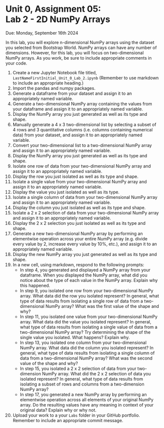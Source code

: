 # Unit 0, Assignment 05: <br> Lab 2 - 2D NumPy Arrays
Due: Monday, September 16th 2024

In this lab, you will explore n-dimensional NumPy arrays using the dataset you selected from Bootstrap World.  NumPy arrays can have any number of dimensions.  However, for this lab, you will focus on two-dimensional NumPy arrays.  As you work, be sure to include appropriate comments in your code.

1.  Create a new Jupyter Notebook file titled, `LastNameFirstInitial_Unit_0_Lab_2.ipynb` (Remember to use markdown to include an appropriate heading.)
2.  Import the pandas and numpy packages.
3.  Generate a dataframe from your dataset and assign it to an appropriately named variable.
4.  Generate a two-dimensional NumPy array containing the values from your dataframe and assign it to an appropriately named variable.
5.  Display the NumPy array you just generated as well as its type and shape.
6.  Manually generate a 4 x 3 two-dimensional list by selecting a subset of 4 rows and 3 quantitative columns (i.e. columns containing numerical data) from your dataset, and assign it to an appropriately named variable.
7.  Convert your two-dimensional list to a two-dimensional NumPy array and assign it to an appropriately named variable.
8.  Display the NumPy array you just generated as well as its type and shape.
9.  Isolate one row of data from your two-dimensional NumPy array and assign it to an appropriately named variable.
10.  Display the row you just isolated as well as its type and shape.
11.  Isolate a single value from your two-dimensional NumPy array and assign it to an appropriately named variable.
12.  Display the value you just isolated as well as its type.
13.  Isolate a single column of data from your two-dimensional NumPy array and assign it to an appropriately named variable.
14.  Display the column you just isolated as well as its type and shape.
15.  Isolate a 2 x 2 selection of data from your two-dimensional NumPy array and assign it to an appropriately named variable.
16.  Display the 2 x 2 selection you just isolated as well as its type and shape.
17.  Generate a new two-dimensional NumPy array by performing an elementwise operation across your entire NumPy array (e.g. divide every value by 2, increase every value by 10%, etc.), and assign it to an appropriately named variable.
18.  Display the new NumPy array you just generated as well as its type and shape.
19. In a new cell, using markdown, respond to the following prompts:
    * In step 4, you generated and displayed a NumPy array from your dataframe.  When you displayed the NumPy array, what did you notice about the type of each value in the NumPy array.  Explain why this happened.
    * In step 9, you isolated one row from your two-dimensional NumPy array.  What data did the row you isolated represent?  In general, what type of data results from isolating a single row of data from a two-dimensional NumPy array?  What was the first value of the shape and why?
    * In step 11, you isolated one value from your two-dimensional NumPy array.  What data did the value you isolated represent?  In general, what type of data results from isolating a single value of data from a two-dimensional NumPy array?  Try determining the shape of the single value you isolated.  What happens? Explain why.
    * In step 13, you isolated one column from your two-dimensional NumPy array.  What data did the column you isolated represent?  In general, what type of data results from isolating a single column of data from a two-dimensional NumPy array?  What was the second value of the shape and why?
    * In step 15, you isolated a 2 x 2 selection of data from your two-dimension NumPy array.  What did the 2 x 2 selection of data you isolated represent?  In general, what type of data results from isolating a subset of rows and columns from a two-dimension NumPy array?
    * In step 17, you generated a new NumPy array by performing an elementwise operation across all elements of your original NumPy array.  Do the resulting values have any meaning in context of your original data? Explain why or why not.
20.  Upload your work to a your `Labs` folder in your GitHub portfolio.  Remember to include an appropriate commit message.

